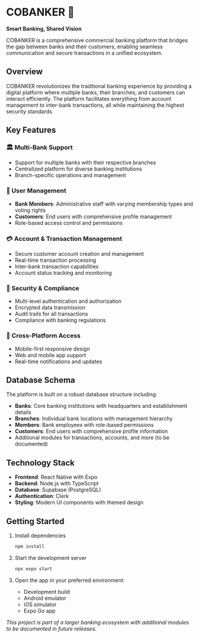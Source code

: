 # COBANKER 🏦

**Smart Banking, Shared Vision**

COBANKER is a comprehensive commercial banking platform that bridges the gap between banks and their customers, enabling seamless communication and secure transactions in a unified ecosystem.

## Overview

COBANKER revolutionizes the traditional banking experience by providing a digital platform where multiple banks, their branches, and customers can interact efficiently. The platform facilitates everything from account management to inter-bank transactions, all while maintaining the highest security standards.

## Key Features

### 🏛️ Multi-Bank Support
- Support for multiple banks with their respective branches
- Centralized platform for diverse banking institutions
- Branch-specific operations and management

### 👥 User Management
- **Bank Members**: Administrative staff with varying membership types and voting rights
- **Customers**: End users with comprehensive profile management
- Role-based access control and permissions

### 💳 Account & Transaction Management
- Secure customer account creation and management
- Real-time transaction processing
- Inter-bank transaction capabilities
- Account status tracking and monitoring

### 🔐 Security & Compliance
- Multi-level authentication and authorization
- Encrypted data transmission
- Audit trails for all transactions
- Compliance with banking regulations

### 📱 Cross-Platform Access
- Mobile-first responsive design
- Web and mobile app support
- Real-time notifications and updates

## Database Schema

The platform is built on a robust database structure including:
- **Banks**: Core banking institutions with headquarters and establishment details
- **Branches**: Individual bank locations with management hierarchy
- **Members**: Bank employees with role-based permissions
- **Customers**: End users with comprehensive profile information
- Additional modules for transactions, accounts, and more (to be documented)

## Technology Stack

- **Frontend**: React Native with Expo
- **Backend**: Node.js with TypeScript
- **Database**: Supabase (PostgreSQL)
- **Authentication**: Clerk
- **Styling**: Modern UI components with themed design

## Getting Started

1. Install dependencies
   ```bash
   npm install
   ```

2. Start the development server
   ```bash
   npx expo start
   ```

3. Open the app in your preferred environment:
   - Development build
   - Android emulator
   - iOS simulator
   - Expo Go app

*This project is part of a larger banking ecosystem with additional modules to be documented in future releases.*
